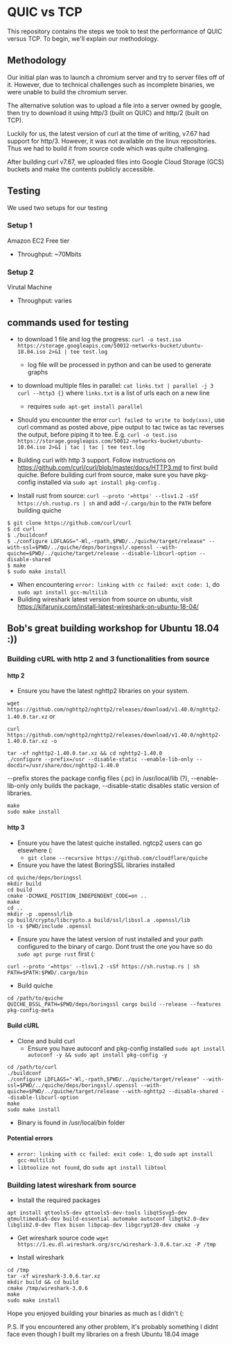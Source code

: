 # QUIC vs TCP
This repository contains the steps we took to test the performance of QUIC versus TCP. To begin, we'll explain our methodology.

## Methodology
Our initial plan was to launch a chromium server and try to server files off of it. However, due to technical challenges such as incomplete binaries, we were unable to build the chromium server.

The alternative solution was to upload a file into a server owned by google, then try to download it using http/3 (built on QUIC) and http/2 (built on TCP).

Luckily for us, the latest version of curl at the time of writing, v7.67 had support for http/3. However, it was not available on the linux repositories. Thus we had to build it from source code which was quite challenging.

After building curl v7.67, we uploaded files into Google Cloud Storage (GCS) buckets and make the contents publicly accessible.

## Testing
We used two setups for our testing

### Setup 1
Amazon EC2 Free tier
* Throughput: ~70Mbits

### Setup 2
Virutal Machine
* Throughput: varies

## commands used for testing
* to download 1 file and log the progress: `curl -o test.iso https://storage.googleapis.com/50012-networks-bucket/ubuntu-18.04.iso 2>&1 | tee test.log`
    * log file will be processed in python and can be used to generate graphs

* to download multiple files in parallel: `cat links.txt | parallel -j 3 curl --http3 {}` where `links.txt` is a list of urls each on a new line
    * requires `sudo apt-get install parallel`
* Should you encounter the error ```curl failed to write to body(xxx)```, use curl command as posted above, pipe output to tac twice as tac reverses the output, before piping it to tee. E.g. `curl -o test.iso https://storage.googleapis.com/50012-networks-bucket/ubuntu-18.04.iso 2>&1 | tac | tac | tee test.log`

* Building curl with http 3 support. Follow instructions on https://github.com/curl/curl/blob/master/docs/HTTP3.md to first build quiche. Before building curl from source, make sure you have pkg-config installed via `sudo apt install pkg-config` .

* Install rust from source: `curl --proto '=https' --tlsv1.2 -sSf https://sh.rustup.rs | sh` and add `~/.cargo/bin` to the `PATH` before building quiche
```
$ git clone https://github.com/curl/curl
$ cd curl
$ ./buildconf
$ ./configure LDFLAGS="-Wl,-rpath,$PWD/../quiche/target/release" --with-ssl=$PWD/../quiche/deps/boringssl/.openssl --with-quiche=$PWD/../quiche/target/release --disable-libcurl-option --disable-shared
$ make
$ sudo make install
```
* When encountering ```error: linking with cc failed: exit code: 1```, do ```sudo apt install gcc-multilib```
* Building wireshark latest version from source on ubuntu, visit https://kifarunix.com/install-latest-wireshark-on-ubuntu-18-04/

## Bob's great building workshop for Ubuntu 18.04 :))

### Building cURL with http 2 and 3 functionalities from source 
#### http 2
* Ensure you have the latest nghttp2 libraries on your system.

```wget https://github.com/nghttp2/nghttp2/releases/download/v1.40.0/nghttp2-1.40.0.tar.xz``` or 

```curl https://github.com/nghttp2/nghttp2/releases/download/v1.40.0/nghttp2-1.40.0.tar.xz -o```
```
tar -xf nghttp2-1.40.0.tar.xz && cd nghttp2-1.40.0
./configure --prefix=/usr --disable-static --enable-lib-only --docdir=/usr/share/doc/nghttp2-1.40.0
```
--prefix stores the package config files (.pc) in /usr/local/lib (?), --enable-lib-only only builds the package, --disable-static disables static version of libraries.
```
make
sudo make install
```
#### http 3
* Ensure you have the latest quiche installed. ngtcp2 users can go elsewhere (:
   * ```git clone --recursive https://github.com/cloudflare/quiche```
* Ensure you have the latest BoringSSL libraries installed
```
cd quiche/deps/boringssl
mkdir build
cd build
cmake -DCMAKE_POSITION_INDEPENDENT_CODE=on ..
make
cd ..
mkdir -p .openssl/lib
cp build/crypto/libcrypto.a build/ssl/libssl.a .openssl/lib
ln -s $PWD/include .openssl
```
* Ensure you have the latest version of rust installed and your path configured to the binary of cargo. Dont trust the one you have so do ```sudo apt purge rust``` first (:
```
curl --proto '=https' --tlsv1.2 -sSf https://sh.rustup.rs | sh
PATH=$PATH:$PWD/.cargo/bin
```
* Build quiche
```
cd /path/to/quiche
QUICHE_BSSL_PATH=$PWD/deps/boringssl cargo build --release --features pkg-config-meta
```

#### Build cURL
* Clone and build curl
   * Ensure you have autoconf and pkg-config installed ```sudo apt install autoconf -y && sudo apt install pkg-config -y``` 
```
cd /path/to/curl
./buildconf
./configure LDFLAGS="-Wl,-rpath,$PWD/../quiche/target/release" --with-ssl=$PWD/../quiche/deps/boringssl/.openssl --with-quiche=$PWD/../quiche/target/release --with-nghttp2 --disable-shared --disable-libcurl-option
make
sudo make install
```
* Binary is found in /usr/local/bin folder
#### Potential errors
* ```error: linking with cc failed: exit code: 1```, do ```sudo apt install gcc-multilib```
* ```libtoolize not found```, do ```sudo apt install libtool```

### Building latest wireshark from source
* Install the required packages
```
apt install qttools5-dev qttools5-dev-tools libqt5svg5-dev qtmultimedia5-dev build-essential automake autoconf libgtk2.0-dev libglib2.0-dev flex bison libpcap-dev libgcrypt20-dev cmake -y
```

* Get wireshark source code
```wget https://1.eu.dl.wireshark.org/src/wireshark-3.0.6.tar.xz -P /tmp```

* Install wireshark
```
cd /tmp
tar -xf wireshark-3.0.6.tar.xz
mkdir build && cd build
cmake /tmp/wireshark-3.0.6
make
sudo make install
```
Hope you enjoyed building your binaries as much as I didn't (:

P.S. If you encountered any other problem, it's probably something I didnt face even though I built my libraries on a fresh Ubuntu 18.04 image
